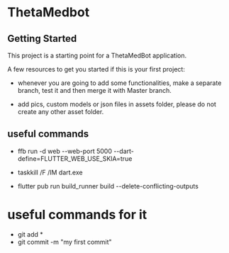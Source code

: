 # ThetaMedbot

## Getting Started

This project is a starting point for a ThetaMedBot application.

A few resources to get you started if this is your first project:

- whenever you are going to add some functionalities, make a separate branch, test it and then merge it with Master branch.

- add pics, custom models or json files in assets folder, please do not create any other asset folder.

## useful commands

- ffb run -d web --web-port 5000 --dart-define=FLUTTER_WEB_USE_SKIA=true

- taskkill /F /IM dart.exe

- flutter pub run build_runner build --delete-conflicting-outputs

# useful commands for it

- git add *
- git commit -m "my first commit"


